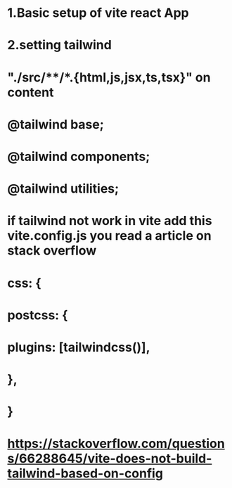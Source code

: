 # 1.Basic setup of vite react App

#  2.setting tailwind
#   "./src/**/*.{html,js,jsx,ts,tsx}"  on content
#          @tailwind base;
#         @tailwind components;
#          @tailwind utilities;
#   if tailwind not work in vite add this  vite.config.js you read a article on stack overflow
# css: {
#   postcss: {
#      plugins: [tailwindcss()],
#    },
#  }
#
# https://stackoverflow.com/questions/66288645/vite-does-not-build-tailwind-based-on-config
